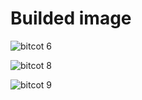 # Builded image

![bitcot 6](https://github.com/sandypraba/Bitcot-Technologies/assets/118245606/55fc72ed-05a1-465d-9e27-9d028dcfa508)

![bitcot 8](https://github.com/sandypraba/Bitcot-Technologies/assets/118245606/1ffad25b-e796-48e1-89d0-94726a990925)

![bitcot 9](https://github.com/sandypraba/Bitcot-Technologies/assets/118245606/afc1998f-121f-446b-87ab-0bd37b00d67d)
